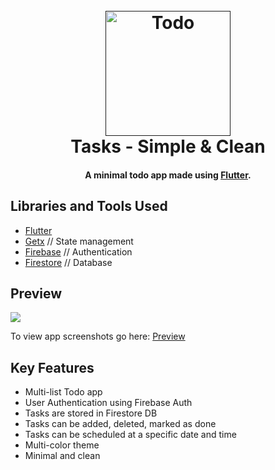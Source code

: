 <h1 align="center">
  <br>
  <a href=""><img src="https://user-images.githubusercontent.com/78314165/150666685-7954de01-26c0-4d20-8d65-a238ff85efb0.png" alt="Todo" width="200"></a>
  <br>
  Tasks - Simple & Clean
  <br>
</h1>

<h4 align="center">A minimal todo app made using <a href="https://flutter.dev" target="_blank">Flutter</a>.</h4>

## Libraries and Tools Used

* [Flutter](https://flutter.dev)
* [Getx](https://pub.dev/packages/get) // State management
* [Firebase](https://firebase.google.com/) // Authentication
* [Firestore](https://firebase.google.com/products/firestore) // Database

## Preview

<img src = "https://user-images.githubusercontent.com/78314165/198681066-90b04842-adc7-46ec-b5b7-e1c58e3715cb.mp4" />

To view app screenshots go here: [Preview](https://github.com/Rohith-JN/Tasks/tree/main/Preview)

## Key Features

* Multi-list Todo app
* User Authentication using Firebase Auth
* Tasks are stored in Firestore DB
* Tasks can be added, deleted, marked as done
* Tasks can be scheduled at a specific date and time
* Multi-color theme
* Minimal and clean
